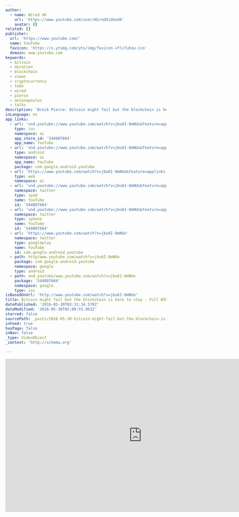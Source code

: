 ```yaml
---
author:
  - name: Wired UK
    url: 'https://www.youtube.com/user/WiredVideoUK'
    avatar: {}
related: []
publisher:
  url: 'https://www.youtube.com/'
  name: YouTube
  favicon: 'https://s.ytimg.com/yts/img/favicon-vflz7uhzw.ico'
  domain: www.youtube.com
keywords:
  - bitcoin
  - duration
  - blockchain
  - views
  - cryptocurrency
  - tedx
  - wired
  - pierce
  - antonopoulos
  - talks
description: 'Brock Pierce: Bitcoin might fail but the blockchain is here to stay - Full WIRED Retail talk Subscribe for more WIRED UK: http://bit.ly/WiredSubscribe Bitcoin could end up being the MySpace of cryptocurrency, but the underlying technology powering new payment methods is here to stay.'
inLanguage: en
app_links:
  - url: 'vnd.youtube://www.youtube.com/watch?v=jbu6I-8mNUo&feature=applinks'
    type: ios
    namespace: ai
    app_store_id: '544007664'
    app_name: YouTube
  - url: 'vnd.youtube://www.youtube.com/watch?v=jbu6I-8mNUo&feature=applinks'
    type: android
    namespace: ai
    app_name: YouTube
    package: com.google.android.youtube
  - url: 'https://www.youtube.com/watch?v=jbu6I-8mNUo&feature=applinks'
    type: web
    namespace: ai
  - url: 'vnd.youtube://www.youtube.com/watch?v=jbu6I-8mNUo&feature=applinks'
    namespace: twitter
    type: ipad
    name: YouTube
    id: '544007664'
  - url: 'vnd.youtube://www.youtube.com/watch?v=jbu6I-8mNUo&feature=applinks'
    namespace: twitter
    type: iphone
    name: YouTube
    id: '544007664'
  - url: 'https://www.youtube.com/watch?v=jbu6I-8mNUo'
    namespace: twitter
    type: googleplay
    name: YouTube
    id: com.google.android.youtube
  - path: http/www.youtube.com/watch?v=jbu6I-8mNUo
    package: com.google.android.youtube
    namespace: google
    type: android
  - path: vnd.youtube/www.youtube.com/watch?v=jbu6I-8mNUo
    package: '544007664'
    namespace: google
    type: ios
isBasedOnUrl: 'http://www.youtube.com/watch?v=jbu6I-8mNUo'
title: Bitcoin might fail but the blockchain is here to stay - Full WIRED Retail talk
datePublished: '2016-05-30T03:31:34.578Z'
dateModified: '2016-05-30T02:09:55.963Z'
starred: false
sourcePath: _posts/2016-05-30-bitcoin-might-fail-but-the-blockchain-is-here-to-stay-full.md
inFeed: true
hasPage: false
inNav: false
_type: VideoObject
_context: 'http://schema.org'

---
```

<iframe src="http://cdn.embedly.com/widgets/media.html?src=https%3A%2F%2Fwww.youtube.com%2Fembed%2Fjbu6I-8mNUo%3Ffeature%3Doembed&amp;url=http%3A%2F%2Fwww.youtube.com%2Fwatch%3Fv%3Djbu6I-8mNUo&amp;image=https%3A%2F%2Fi.ytimg.com%2Fvi%2Fjbu6I-8mNUo%2Fhqdefault.jpg&amp;key=b7d04c9b404c499eba89ee7072e1c4f7&amp;type=text%2Fhtml&amp;schema=youtube" width="854" height="480" scrolling="no" frameborder="0" allowfullscreen="" style=""></iframe>